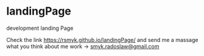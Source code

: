# landingPage
development landing Page

Check the link https://rsmyk.github.io/landingPage/ and send me a massage what you think about me work -> smyk.radoslaw@gmail.com


